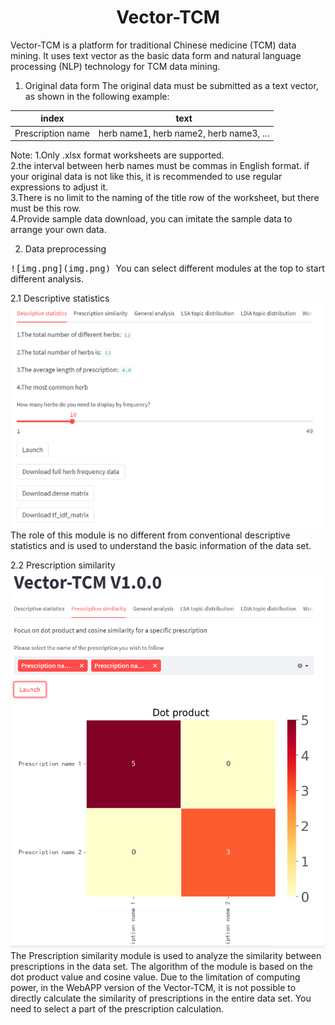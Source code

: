 # <center> Vector-TCM </center>
Vector-TCM is a platform for traditional Chinese medicine (TCM) data mining. It uses text vector as the basic data form and natural language processing (NLP) technology for TCM data mining.

1. Original data form
The original data must be submitted as a text vector, as shown in the following example:

| index | text|
|-------|---|
|Prescription name|herb name1, herb name2, herb name3, ...|

Note: 1.Only .xlsx format worksheets are supported.  
2.the interval between herb names must be commas in English format. if your original data 
is not like this, it is recommended to use regular expressions to adjust it.  
3.There is no limit to the naming of the title row of the worksheet, but there must be this row.  
4.Provide sample data download, you can imitate the sample data to arrange your own data.  


2. Data preprocessing
<kbd>
![img.png](img.png)
</kbd>
You can select different modules at the top to start different analysis.

2.1 Descriptive statistics
<kbd>
![img_1.png](img_1.png)
</kbd>
The role of this module is no different from conventional descriptive statistics and is used to understand the basic information of the data set.

2.2 Prescription similarity
<kbd>
![img_2.png](img_2.png)
</kbd>
The Prescription similarity module is used to analyze the similarity between prescriptions in the data set. The algorithm of the module is based on the dot product value and cosine value. Due to the limitation of computing power, in the WebAPP version of the Vector-TCM, it is not possible to directly calculate the similarity of prescriptions in the entire data set. You need to select a part of the prescription calculation.
